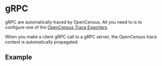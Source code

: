 # gRPC

gRPC are automatically traced by OpenCensus. All you need to is to configure one of the [OpenCensus Trace Exporters](https://saturnism.gitbook.io/opencensus/~/drafts/-LLefzbTo_CgoPI0SwdY/primary/exporters).

When you make a client gRPC call to a gRPC server, the OpenCensus trace context is automatically propagated.

## Example

